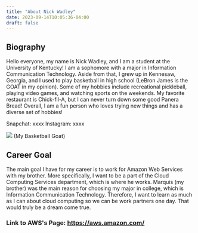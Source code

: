 ```yaml
---
title: "About Nick Wadley"
date: 2023-09-14T10:05:36-04:00
draft: false
---
```

## Biography
Hello everyone, my name is Nick Wadley, and I am a student at the University of Kentucky! I am a sophomore with a major in Information Communication Technology. Aside from that, I grew up in Kennesaw, Georgia, and I used to play basketball in high school (LeBron James is the GOAT in my opinion). Some of my hobbies include recreational pickleball, playing video games, and watching sports on the weekends. My favorite restaurant is Chick-fil-A, but I can never turn down some good Panera Bread! Overall, I am a fun person who loves trying new things and has a diverse set of hobbies!

Snapchat: xxxx
Instagram: xxxx

![](https://cdn.britannica.com/19/233519-050-F0604A51/LeBron-James-Los-Angeles-Lakers-Staples-Center-2019.jpg)
(My Basketball Goat)

## Career Goal
The main goal I have for my career is to work for Amazon Web Services with my brother. More specifically, I want to be a part of the Cloud Computing Services department, which is where he works. Marquis (my brother) was the main reason for choosing my major in college, which is Information Communication Technology. Therefore, I want to learn as much as I can about cloud computing so we can be work partners one day. That would truly be a dream come true.

### Link to AWS's Page: https://aws.amazon.com/


